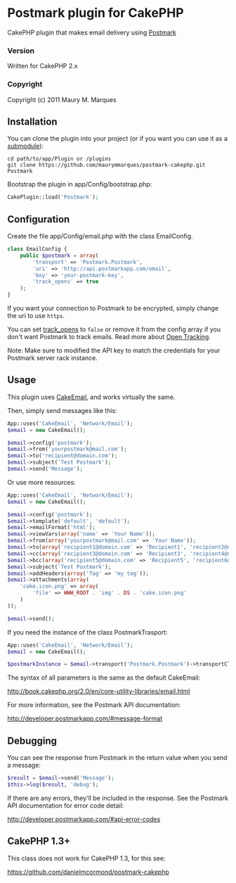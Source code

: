 # Postmark plugin for CakePHP

CakePHP plugin that makes email delivery using [Postmark](https://postmarkapp.com)

### Version

Written for CakePHP 2.x

### Copyright

Copyright (c) 2011 Maury M. Marques

## Installation

You can clone the plugin into your project (or if you want you can use it as a [submodule](http://help.github.com/submodules)):

```
cd path/to/app/Plugin or /plugins
git clone https://github.com/maurymmarques/postmark-cakephp.git Postmark
```

Bootstrap the plugin in app/Config/bootstrap.php:

```php
CakePlugin::load('Postmark');
```

## Configuration

Create the file app/Config/email.php with the class EmailConfig.

```php
class EmailConfig {
	public $postmark = array(
		'transport' => 'Postmark.Postmark',
		'uri' => 'http://api.postmarkapp.com/email',
		'key' => 'your-postmark-key',
		'track_opens' => true
	);
}
```

If you want your connection to Postmark to be encrypted, simply change the uri to use `https`.

You can set [track_opens](http://developer.postmarkapp.com/developer-build.html#open-tracking) to `false` or remove it from the config array if you don't want Postmark to track emails.
Read more about [Open Tracking](http://blog.postmarkapp.com/post/87919491263/open-tracking-is-finally-here).

Note: Make sure to modified the API key to match the credentials for your Postmark server rack instance.


## Usage

This plugin uses [CakeEmail](http://book.cakephp.org/2.0/en/core-utility-libraries/email.html), and works virtually the same.

Then, simply send messages like this:

```php
App::uses('CakeEmail', 'Network/Email');
$email = new CakeEmail();

$email->config('postmark');
$email->from('yourpostmark@mail.com');
$email->to('recipient@domain.com');
$email->subject('Test Postmark');
$email->send('Message');
```

Or use more resources:

```php
App::uses('CakeEmail', 'Network/Email');
$email = new CakeEmail();

$email->config('postmark');
$email->template('default', 'default');
$email->emailFormat('html');
$email->viewVars(array('name' => 'Your Name'));
$email->from(array('yourpostmark@mail.com' => 'Your Name'));
$email->to(array('recipient1@domain.com' => 'Recipient1', 'recipient2@domain.com' => 'Recipient2'));
$email->cc(array('recipient3@domain.com' => 'Recipient3', 'recipient4@domain.com' => 'Recipient4'));
$email->bcc(array('recipient5@domain.com' => 'Recipient5', 'recipient6@domain.com' => 'Recipient6'));
$email->subject('Test Postmark');
$email->addHeaders(array('Tag' => 'my tag'));
$email->attachments(array(
    'cake.icon.png' => array(
        'file' => WWW_ROOT . 'img' . DS . 'cake.icon.png'
	)
));

$email->send();
```

If you need the instance of the class PostmarkTrasport:

```php
App::uses('CakeEmail', 'Network/Email');
$email = new CakeEmail();

$postmarkInstance = $email->transport('Postmark.Postmark')->transportClass();
```

The syntax of all parameters is the same as the default CakeEmail:

http://book.cakephp.org/2.0/en/core-utility-libraries/email.html

For more information, see the Postmark API documentation:

http://developer.postmarkapp.com/#message-format


## Debugging

You can see the response from Postmark in the return value when you send a message:

```php
$result = $email->send('Message');
$this->log($result, 'debug');
```

If there are any errors, they'll be included in the response. See the Postmark API documentation for error code detail:

http://developer.postmarkapp.com/#api-error-codes


## CakePHP 1.3+

This class does not work for CakePHP 1.3, for this see:

https://github.com/danielmcormond/postmark-cakephp
